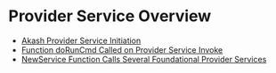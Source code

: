 # Provider Service Overview

* [Akash Provider Service Initiation](../akash-provider-operators/provider-service.md#1-.-provider-command-registered-via-cobra)
* [Function doRunCmd Called on Provider Service Invoke](../akash-provider-operators/provider-service.md#2-.-command-flag-registration)
* [NewService Function Calls Several Foundational Provider Services](../akash-provider-operators/provider-service.md#3-.-invoke-of-the-doruncmd-function)

